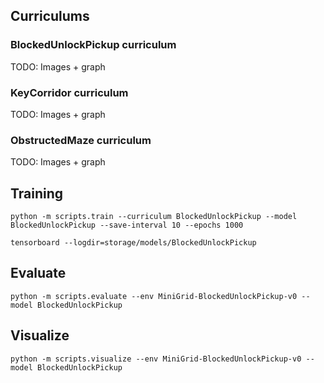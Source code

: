 ## Curriculums

### BlockedUnlockPickup curriculum

TODO: Images + graph

### KeyCorridor curriculum

TODO: Images + graph

### ObstructedMaze curriculum

TODO: Images + graph

## Training

```
python -m scripts.train --curriculum BlockedUnlockPickup --model BlockedUnlockPickup --save-interval 10 --epochs 1000
```

```
tensorboard --logdir=storage/models/BlockedUnlockPickup
```

## Evaluate

```
python -m scripts.evaluate --env MiniGrid-BlockedUnlockPickup-v0 --model BlockedUnlockPickup
```

## Visualize

```
python -m scripts.visualize --env MiniGrid-BlockedUnlockPickup-v0 --model BlockedUnlockPickup
```